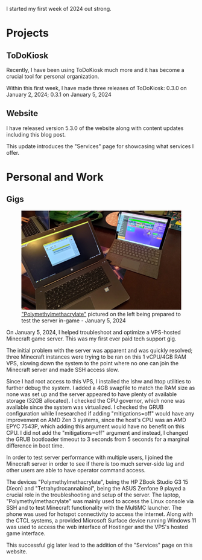 I started my first week of 2024 out strong.

# Projects

## ToDoKiosk
Recently, I have been using ToDoKiosk much more and it has become a crucial tool for personal organization.

Within this first week, I have made three releases of ToDoKiosk: 0.3.0 on January 2, 2024; 0.3.1 on January 5, 2024

## Website
I have released version 5.3.0 of the website along with content updates including this blog post.

This update introduces the "Services" page for showcasing what services I offer.

# Personal and Work

## Gigs
<figure>
    <img src="/static/services/jan52024_mc.webp">
    <figcaption><a href="../../projects/pc_pmma/">"Polymethylmethacrylate"</a> pictured on the left being prepared to test the server in-game - January 5, 2024</figcaption>
</figure>

On January 5, 2024, I helped troubleshoot and optimize a VPS-hosted Minecraft game server. This was my first ever paid tech support gig.

The initial problem with the server was apparent and was quickly resolved; three Minecraft instances were trying to be ran on this 1 vCPU/4GB RAM VPS, slowing down the system to the point where no one can join the Minecraft server and made SSH access slow.

Since I had root access to this VPS, I installed the lshw and htop utilities to further debug the system. I added a 4GB swapfile to match the RAM size as none was set up and the server appeared to have plenty of available storage (32GB allocated). I checked the CPU governor, which none was available since the system was virtualized. I checked the GRUB configuration while I researched if adding "mitigations=off" would have any improvement on AMD Zen 3 systems, since the host's CPU was an AMD EPYC 7543P, which adding this argument would have no benefit on this CPU. I did not add the "mitigations=off" argument and instead, I changed the GRUB bootloader timeout to 3 seconds from 5 seconds for a marginal difference in boot time.

In order to test server performance with multiple users, I joined the Minecraft server in order to see if there is too much server-side lag and other users are able to have operator command access.

The devices "Polymethylmethacrylate", being the HP ZBook Studio G3 15 (Xeon) and "Tetrahydrocannabinol", being the ASUS Zenfone 9 played a crucial role in the troubleshooting and setup of the server. The laptop, "Polymethylmethacrylate" was mainly used to access the Linux console via SSH and to test Minecraft functionality with the MultiMC launcher. The phone was used for hotspot connectivity to access the internet. Along with the CTCL systems, a provided Microsoft Surface device running Windows 11 was used to access the web interface of Hostinger and the VPS's hosted game interface.

This successful gig later lead to the addition of the "Services" page on this website.

